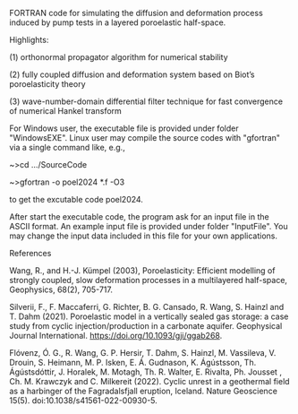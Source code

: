 FORTRAN code for simulating the diffusion and deformation process induced by pump tests in a layered poroelastic half-space.

Highlights:

(1) orthonormal propagator algorithm for numerical stability

(2) fully coupled diffusion and deformation system based on Biot’s poroelasticity theory

(3) wave-number-domain differential filter technique for fast convergence of numerical Hankel transform

For Windows user, the executable file is provided under folder "WindowsEXE". Linux user may compile the source codes with "gfortran" via a single command like, e.g.,

~>cd .../SourceCode

~>gfortran -o poel2024 *.f -O3

to get the excutable code poel2024.

After start the executable code, the program ask for an input file in the ASCII format. An example input file is provided under folder "InputFile". You may change the input data included in this file for your own applications.

References

Wang, R., and H.-J. Kümpel (2003), Poroelasticity: Efficient modelling of strongly coupled, slow deformation processes in a multilayered half-space, Geophysics, 68(2), 705-717.

Silverii, F., F. Maccaferri, G. Richter, B. G. Cansado, R. Wang, S. Hainzl and T. Dahm (2021). Poroelastic model in a vertically sealed gas storage: a case study from cyclic injection/production in a carbonate aquifer. Geophysical Journal International. https://doi.org/10.1093/gji/ggab268.

Flóvenz, Ó. G., R. Wang, G. P. Hersir, T. Dahm, S. Hainzl, M. Vassileva, V. Drouin, S. Heimann, M. P. Isken, E. Á. Gudnason, K. Ágústsson, Th. Ágústsdóttir, J. Horalek, M. Motagh, Th. R. Walter, E. Rivalta, Ph. Jousset , Ch. M. Krawczyk and C. Milkereit (2022). Cyclic unrest in a geothermal field as a harbinger of the Fagradalsfjall eruption, Iceland. Nature Geoscience 15(5). doi:10.1038/s41561-022-00930-5.
